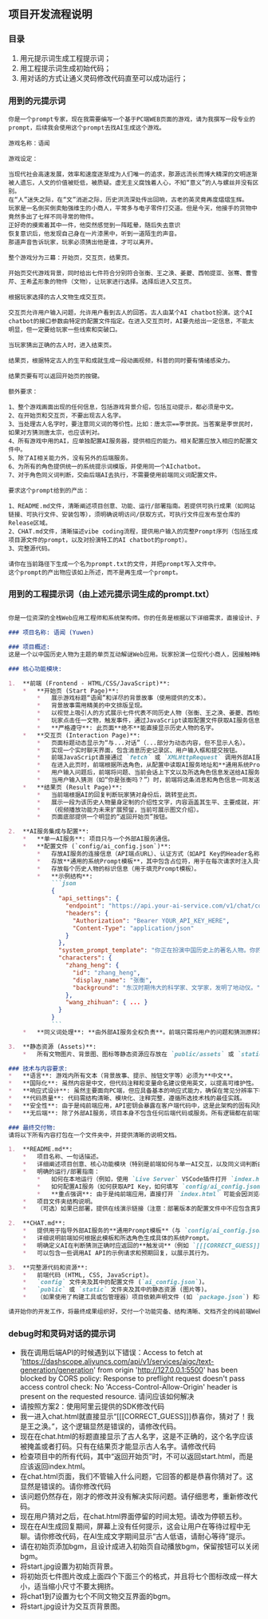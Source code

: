 ## 项目开发流程说明
### 目录
1. 用元提示词生成工程提示词；
2. 用工程提示词生成初始代码；
3. 用对话的方式让通义灵码修改代码直至可以成功运行；

### 用到的元提示词 

```text
你是一个prompt专家，现在我需要编写一个基于PC端WEB页面的游戏，请为我撰写一段专业的prompt，后续我会使用这个prompt去找AI生成这个游戏。

游戏名称：语闻

游戏设定：

当现代社会高速发展，效率和速度逐渐成为人们唯一的追求，那源远流长而博大精深的文明逐渐被人遗忘，人文的价值被贬低，被质疑。虚无主义腐蚀着人心，不知“意义”的人与螺丝并没有区别。
在“人”迷失之际，在“文”消逝之际，历史洪流深处传出回响，古老的英灵竟再度熠熠生辉。
玩家是一名倒买倒卖勉强维生的小商人，平常多与电子零件打交道。但是今天，他接手的货物中竟然多出了七样不同寻常的物件。
正好奇的摸索着其中一件，他突然感觉到一阵眩晕，随后失去意识
恢复意识后，他发现自己身在一片漆黑中，听到一道陌生的声音。
那道声音告诉玩家，玩家必须猜出他是谁，才可以离开。

整个游戏分为三幕：开始页，交互页，结果页。

开始页交代游戏背景，同时给出七件符合分别符合张衡、王之涣、姜夔、西帕提亚、张骞、曹雪芹、王希孟形象的物件（文物），让玩家进行选择。选择后进入交互页。

根据玩家选择的古人文物生成交互页。

交互页允许用户输入问题，允许用户看到古人的回答。古人由某个AI chatbot扮演。这个AI chatbot的接口参数由特定的配置文件指定。在进入交互页时，AI要先给出一定信息，不能太明显，但一定要给玩家一些线索和突破口。

当玩家猜出正确的古人时，进入结束页。

结果页，根据特定古人的生平和成就生成一段动画视频，科普的同时要有情绪感染力。

结果页要有可以返回开始页的按键。

额外要求：

1、整个游戏画面出现的任何信息，包括游戏背景介绍，包括互动提示，都必须是中文。
2、在开始页和交互页，不要出现古人名字。
3、当处理古人名字时，要注意同义词的等价性。比如：唐太宗==李世民。当答案是李世民时，如果对方猜测唐太宗，也应该判对。
4、所有游戏中用的AI，应单独配置AI服务器，提供相应的能力。相关配置应放入相应的配置文件中。
5、除了AI相关能力外，没有另外的后端服务。
6、为所有的角色提供统一的系统提示词模版，并使用同一个AIchatbot。
7、对于角色同义词判断，交由后端AI去执行，不需要使用前端同义词配置文件。

要求这个prompt给到的产出：

1、README.md文件，清晰阐述项目创意、功能、运行/部署指南。若提供可执行成果（如网站链接、可执行文件、安装包等），须明确说明访问/获取方式，可执行文件应发布至仓库的Release区域。
2、CHAT.md文件，清晰描述vibe coding流程，提供用户输入的完整Prompt序列（包括生成项目源文件的prompt，以及对扮演特工的AI chatbot的prompt）。
3、完整源代码。

请你在当前路径下生成一个名为prompt.txt的文件，并把prompt写入文件中。
这个prompt的产出物应该如上所述，而不是再生成一个prompt。

```

### 用到的工程提示词（由上述元提示词生成的prompt.txt）

```markdown

你是一位资深的全栈Web应用工程师和系统架构师。你的任务是根据以下详细需求，直接设计、开发并交付一个完整的、可部署的PC端Web游戏项目。该项目需采用现代Web技术栈（HTML5, CSS3, JavaScript/ES6+），并通过前端JavaScript直接与**单一**外部AI服务进行通信，无额外后端服务。

### 项目名称: 语闻 (Yuwen)

### 项目概述:
这是一个以中国历史人物为主题的单页互动解谜Web应用。玩家扮演一位现代小商人，因接触神秘古文物而穿越，必须通过与由**同一个**外部AI服务扮演的不同历史人物进行对话来猜测其身份。项目是一个纯前端应用，通过AJAX/Fetch API与配置好的外部AI服务进行通信。AI服务本身负责处理角色扮演和同义词判断。

### 核心功能模块:

1.  **前端 (Frontend - HTML/CSS/JavaScript)**:
    *   **开始页 (Start Page)**:
        *   展示游戏标题“语闻”和详尽的背景故事（使用提供的文本）。
        *   背景故事需用精美的中文排版呈现。
        *   以视觉上吸引人的方式展示七件代表不同历史人物（张衡、王之涣、姜夔、西帕提亚、张骞、曹雪芹、王希孟）的文物图标/图片。
        *   玩家点击任一文物，触发事件，通过JavaScript读取配置文件获取AI服务信息和所选角色的标识，然后跳转到交互页。
        *   **严格遵守**: 此页面**绝不**能直接显示历史人物的名字。
    *   **交互页 (Interaction Page)**:
        *   页面标题动态显示为“与...对话”（...部分为动态内容，但不显示人名）。
        *   实现一个实时聊天界面，包含消息历史记录区、用户输入框和提交按钮。
        *   前端JavaScript直接通过 `fetch` 或 `XMLHttpRequest` 调用外部AI服务的API。
        *   在进入此页时，前端根据所选角色，从配置中读取AI服务地址和**通用系统Prompt模板**，将所选角色信息（如角色ID或名称）填充到模板中，构造初始请求发送给AI，获取初始回复（欢迎语）并显示。
        *   用户输入问题后，前端将问题、当前会话上下文以及所选角色信息发送给AI服务。AI服务负责理解问题、扮演角色并生成回复。
        *   当用户输入猜测（如“你是张衡吗？”）时，前端将这条消息和角色信息一同发送给AI。AI服务负责判断猜测是否正确（包括处理同义词），并在回复中给出指示（例如，“恭喜你，猜对了！”或“再想想看？”）。前端根据AI的特定回复（需要在 `CHAT.md` 中定义好这些触发词）来决定是否跳转到结果页。
    *   **结果页 (Result Page)**:
        *   当前端根据AI的回复判断玩家猜对身份后，跳转至此页。
        *   展示一段为该历史人物量身定制的介绍性文字，内容涵盖其生平、主要成就，并富有情感和科普价值。
        *   （视频播放功能为未来扩展预留，当前可展示图文介绍）。
        *   页面底部提供一个明显的“返回开始页”按钮。

2.  **AI服务集成与配置**:
    *   **单一AI服务**: 项目只与一个外部AI服务通信。
    *   **配置文件 (`config/ai_config.json`)**:
        *   存放AI服务的连接信息（API端点URL）、认证方式（如API Key的Header名称和值，需使用占位符如 `YOUR_API_KEY_HERE`）。
        *   存放**通用的系统Prompt模板**，其中包含占位符，用于在每次请求时注入具体的角色信息。
        *   存放每个历史人物的标识信息（用于填充Prompt模板）。
        *   **示例结构**:
            ```json
            {
              "api_settings": {
                "endpoint": "https://api.your-ai-service.com/v1/chat/completions",
                "headers": {
                  "Authorization": "Bearer YOUR_API_KEY_HERE",
                  "Content-Type": "application/json"
                }
              },
              "system_prompt_template": "你正在扮演中国历史上的著名人物。你的身份是：{character_name}。你的背景是：{character_background}。你的回答应符合你的身份和时代背景，提供线索但不直接说出名字。当用户猜测你的身份时，如果猜对（需判断同义词），请回复'[[[CORRECT_GUESS]]]'；如果猜错，请给出提示。用户当前的选择是：{selected_character_id}",
              "characters": {
                "zhang_heng": {
                  "id": "zhang_heng",
                  "display_name": "张衡",
                  "background": "东汉时期伟大的科学家、文学家，发明了地动仪。"
                },
                "wang_zhihuan": { ... }
              }
            }
            ```
    *   **同义词处理**: **由外部AI服务全权负责**。前端只需将用户的问题和猜测原样发送给AI，AI根据其强大的语言理解能力判断同义词并给出正确与否的反馈。

3.  **静态资源 (Assets)**:
    *   所有文物图片、背景图、图标等静态资源应存放在 `public/assets` 或 `static` 文件夹中，并通过相对路径引用。

### 技术与内容要求:
*   **语言**: 游戏内所有文本（背景故事、提示、按钮文字等）必须为**中文**。
*   **国际化**: 虽然内容是中文，但代码注释和变量命名建议使用英文，以提高可维护性。
*   **响应式设计**: 虽然主要面向PC端，但应具备基本的响应式能力，确保在常见分辨率下布局合理。
*   **代码质量**: 代码需结构清晰、模块化、注释完整，遵循所选技术栈的最佳实践。
*   **安全性**: 由于是纯前端应用，API密钥会暴露在客户端代码中，这是此架构的固有风险。在交付物中，配置文件中的密钥必须使用占位符，并在 `README.md` 中明确说明此风险及如何配置。
*   **无后端**: 除了外部AI服务，项目本身不包含任何后端代码或服务。所有逻辑都在前端实现，同义词判断依赖AI。

### 最终交付物:
请将以下所有内容打包在一个文件夹中，并提供清晰的说明文档。

1.  **README.md**:
    *   项目名称、一句话描述。
    *   详细阐述项目创意、核心功能模块（特别是前端如何与单一AI交互，以及同义词判断由AI负责）。
    *   明确的运行/部署指南：
        *   如何在本地运行（例如，使用 `Live Server` VSCode插件打开 `index.html`，或使用 `python -m http.server` 启动一个简单的HTTP服务器）。
        *   如何配置AI服务（如何获取API Key，如何填写 `config/ai_config.json` 中的占位符）。
        *   **重点强调**: 由于是纯前端应用，直接打开 `index.html` 可能会因浏览器的CORS策略而无法调用AI API，推荐使用本地服务器。
    *   项目文件夹结构说明。
    *   （可选）如果已部署，提供在线演示链接（注意：部署版本的配置文件中不应包含真实的API密钥）。

2.  **CHAT.md**:
    *   提供用于指导外部AI服务的**通用Prompt模板**（与 `config/ai_config.json` 中的 `system_prompt_template` 一致）。
    *   详细说明前端如何根据此模板和所选角色生成具体的系统Prompt。
    *   明确定义AI在判断猜测正确时应返回的**触发词**（例如 `[[[CORRECT_GUESS]]]`），以便前端监听并跳转页面。
    *   可以包含一些调用AI API的示例请求和预期回复，以展示其行为。

3.  **完整源代码和资源**:
    *   前端代码 (HTML, CSS, JavaScript)。
    *   `config` 文件夹及其中的配置文件 (`ai_config.json`)。
    *   `public` 或 `static` 文件夹及其中的静态资源 (图片等)。
    *   （如果使用了构建工具或包管理器）项目依赖声明文件 (如 `package.json`) 和构建脚本说明。

请开始你的开发工作，将最终成果组织好，交付一个功能完备、结构清晰、文档齐全的纯前端Web应用项目。

```

### debug时和灵码对话的提示词

* 我在调用后端API的时候遇到以下错误：Access to fetch at 'https://dashscope.aliyuncs.com/api/v1/services/aigc/text-generation/generation' from origin 'http://127.0.0.1:5500' has been blocked by CORS policy: Response to preflight request doesn't pass access control check: No 'Access-Control-Allow-Origin' header is present on the requested resource.
请问应该如何解决
* 请按照方案2：使用阿里云提供的SDK修改代码
* 我一进入chat.html就直接显示“[[[CORRECT_GUESS]]]恭喜你，猜对了！我是王之涣。”，这个逻辑显然是错误的，请修改代码。
* 现在在chat.html的标题直接显示了古人名字，这是不正确的，这个名字应该被掩盖或者打码。只有在结果页才能显示古人名字。请修改代码
* 检查项目中的所有代码，其中“返回开始页”时，不可以返回start.html，而是应该返回index.html。
* 在chat.html页面，我们不管输入什么问题，它回答的都是恭喜你猜对了。这显然是错误的。请你修改代码
* 该问题仍然存在，刚才的修改并没有解决实际问题。请仔细思考，重新修改代码。
* 现在用户猜对之后，在chat.html界面停留的时间太短。请改为停顿五秒。
* 现在在AI生成回复期间，屏幕上没有任何提示，这会让用户在等待过程中无聊。请你修改代码，在AI生成文字期间显示“古人低语，请耐心等待”提示。
* 请在初始页添加bgm，且设计成进入初始页自动播放bgm，保留按钮可以关闭bgm。
* 将start.jpg设置为初始页背景。
* 将初始页七件图片改成上面四个下面三个的格式，并且将七个图标改成一样大小，适当缩小尺寸不要太拥挤。
* 将chat1到7设置为七个不同文物交互界面的bgm。
* 将start.jpg设计为交互页背景图。